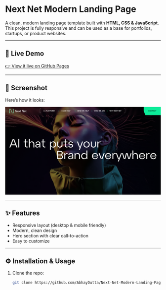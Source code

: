 # Next Net Modern Landing Page

A clean, modern landing page template built with **HTML, CSS & JavaScript**.  
This project is fully responsive and can be used as a base for portfolios, startups, or product websites.

---

## 🚀 Live Demo

[👉 View it live on GitHub Pages](https://abhaydutta.github.io/Next-Net-Modern-Landing-Page/)

---

## 📸 Screenshot

Here’s how it looks:

![Landing Page Screenshot](https://raw.githubusercontent.com/AbhayDutta/Next-Net-Modern-Landing-Page/main/wp-content/Screenshot.png)

---

## ✨ Features

- Responsive layout (desktop & mobile friendly)  
- Modern, clean design  
- Hero section with clear call-to-action  
- Easy to customize  

---

## ⚙️ Installation & Usage

1. Clone the repo:
   ```bash
   git clone https://github.com/AbhayDutta/Next-Net-Modern-Landing-Page.git

